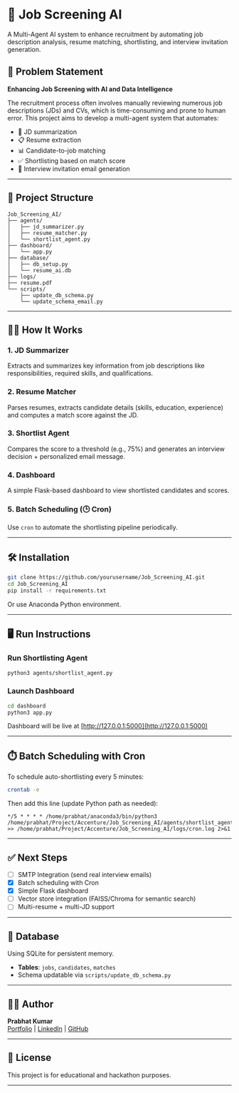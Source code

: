 
# 🧠 Job Screening AI

A Multi-Agent AI system to enhance recruitment by automating job description analysis, resume matching, shortlisting, and interview invitation generation.

## 🚀 Problem Statement

**Enhancing Job Screening with AI and Data Intelligence**

The recruitment process often involves manually reviewing numerous job descriptions (JDs) and CVs, which is time-consuming and prone to human error. This project aims to develop a multi-agent system that automates:
- 📄 JD summarization
- 📋 Resume extraction
- 📊 Candidate-to-job matching
- ✅ Shortlisting based on match score
- 📧 Interview invitation email generation

---

## 🧰 Project Structure

```
Job_Screening_AI/
├── agents/
│   ├── jd_summarizer.py
│   ├── resume_matcher.py
│   └── shortlist_agent.py
├── dashboard/
│   └── app.py
├── database/
│   ├── db_setup.py
│   └── resume_ai.db
├── logs/
├── resume.pdf
└── scripts/
    ├── update_db_schema.py
    └── update_schema_email.py
```

---

## 🧑‍💻 How It Works

### 1. JD Summarizer
Extracts and summarizes key information from job descriptions like responsibilities, required skills, and qualifications.

### 2. Resume Matcher
Parses resumes, extracts candidate details (skills, education, experience) and computes a match score against the JD.

### 3. Shortlist Agent
Compares the score to a threshold (e.g., 75%) and generates an interview decision + personalized email message.

### 4. Dashboard
A simple Flask-based dashboard to view shortlisted candidates and scores.

### 5. Batch Scheduling (🕒 Cron)
Use `cron` to automate the shortlisting pipeline periodically.

---

## 🛠️ Installation

```bash
git clone https://github.com/yourusername/Job_Screening_AI.git
cd Job_Screening_AI
pip install -r requirements.txt
```

Or use Anaconda Python environment.

---

## 🖥️ Run Instructions

### Run Shortlisting Agent

```bash
python3 agents/shortlist_agent.py
```

### Launch Dashboard

```bash
cd dashboard
python3 app.py
```

Dashboard will be live at [http://127.0.0.1:5000](http://127.0.0.1:5000)

---

## ⏱️ Batch Scheduling with Cron

To schedule auto-shortlisting every 5 minutes:

```bash
crontab -e
```

Then add this line (update Python path as needed):

```
*/5 * * * * /home/prabhat/anaconda3/bin/python3 /home/prabhat/Project/Accenture/Job_Screening_AI/agents/shortlist_agent.py >> /home/prabhat/Project/Accenture/Job_Screening_AI/logs/cron.log 2>&1
```

---

## ✅ Next Steps

- [ ] SMTP Integration (send real interview emails)
- [x] Batch scheduling with Cron
- [x] Simple Flask dashboard
- [ ] Vector store integration (FAISS/Chroma for semantic search)
- [ ] Multi-resume + multi-JD support

---

## 📂 Database

Using SQLite for persistent memory.

- **Tables**: `jobs`, `candidates`, `matches`
- Schema updatable via `scripts/update_db_schema.py`

---

## 👨‍💻 Author

**Prabhat Kumar**  
[Portfolio](https://prabhatadvait.github.io/Portfolio_Website/) | [LinkedIn](https://www.linkedin.com/in/prabhat-kumar-1260a5259) | [GitHub](https://github.com/prabhatadvait)

---

## 📃 License

This project is for educational and hackathon purposes.

---
